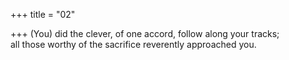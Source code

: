 +++
title = "02"

+++
(You) did the clever, of one accord, follow along your tracks;  
all those worthy of the sacrifice reverently approached you.  